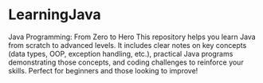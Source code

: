 # LearningJava
Java Programming: From Zero to Hero  This repository helps you learn Java from scratch to advanced levels. It includes clear notes on key concepts (data types, OOP, exception handling, etc.), practical Java programs demonstrating those concepts, and coding challenges to reinforce your skills. Perfect for beginners and those looking to improve!
